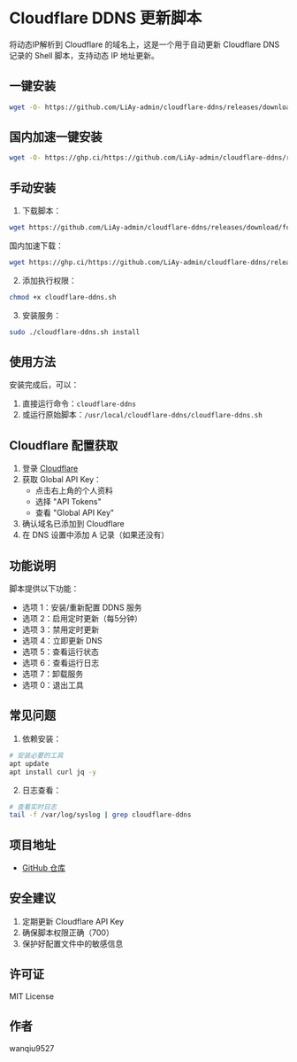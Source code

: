 # Cloudflare DDNS 更新脚本

将动态IP解析到 Cloudflare 的域名上，这是一个用于自动更新 Cloudflare DNS 记录的 Shell 脚本，支持动态 IP 地址更新。

## 一键安装

```bash
wget -O- https://github.com/LiAy-admin/cloudflare-ddns/releases/download/fc-ddns.sh/cloudflare-ddns.sh | sudo bash -s install
```

## 国内加速一键安装

```bash
wget -O- https://ghp.ci/https://github.com/LiAy-admin/cloudflare-ddns/releases/download/fc-ddns.sh/cloudflare-ddns.sh | sudo bash -s install
```

## 手动安装

1. 下载脚本：
```bash
wget https://github.com/LiAy-admin/cloudflare-ddns/releases/download/fc-ddns.sh/cloudflare-ddns.sh
```

   国内加速下载：
```bash
wget https://ghp.ci/https://github.com/LiAy-admin/cloudflare-ddns/releases/download/fc-ddns.sh/cloudflare-ddns.sh
```

2. 添加执行权限：
```bash
chmod +x cloudflare-ddns.sh
```

3. 安装服务：
```bash
sudo ./cloudflare-ddns.sh install
```

## 使用方法

安装完成后，可以：
1. 直接运行命令：`cloudflare-ddns`
2. 或运行原始脚本：`/usr/local/cloudflare-ddns/cloudflare-ddns.sh`

## Cloudflare 配置获取

1. 登录 [Cloudflare](https://dash.cloudflare.com)
2. 获取 Global API Key：
   - 点击右上角的个人资料
   - 选择 "API Tokens"
   - 查看 "Global API Key"
3. 确认域名已添加到 Cloudflare
4. 在 DNS 设置中添加 A 记录（如果还没有）

## 功能说明

脚本提供以下功能：
- 选项 1：安装/重新配置 DDNS 服务
- 选项 2：启用定时更新（每5分钟）
- 选项 3：禁用定时更新
- 选项 4：立即更新 DNS
- 选项 5：查看运行状态
- 选项 6：查看运行日志
- 选项 7：卸载服务
- 选项 0：退出工具

## 常见问题

1. 依赖安装：
```bash
# 安装必要的工具
apt update
apt install curl jq -y
```

2. 日志查看：
```bash
# 查看实时日志
tail -f /var/log/syslog | grep cloudflare-ddns
```

## 项目地址

- [GitHub 仓库](https://github.com/LiAy-admin/cloudflare-ddns)

## 安全建议

1. 定期更新 Cloudflare API Key
2. 确保脚本权限正确（700）
3. 保护好配置文件中的敏感信息

## 许可证

MIT License

## 作者

wanqiu9527
